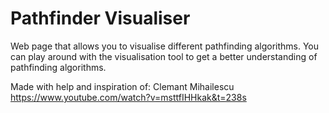 # Pathfinder Visualiser

Web page that allows you to visualise different pathfinding algorithms.
You can play around with the visualisation tool to get a better understanding of pathfinding algorithms.

Made with help and inspiration of: Clemant Mihailescu
https://www.youtube.com/watch?v=msttfIHHkak&t=238s
